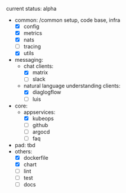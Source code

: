 current status: alpha

- common: /common setup, code base, infra
  - [x] config
  - [x] metrics
  - [x] nats
  - [ ] tracing
  - [x] utils
- messaging:
  - chat clients:
    - [x] matrix
    - [ ] slack
  - natural language understanding clients:
    - [x] diaglogflow
    - [ ] luis
- core:
  - appservices:
    - [x] kubeops
    - [ ] github
    - [ ] argocd
    - [ ] faq
- pad: tbd
- others:
  - [x] dockerfile
  - [x] chart
  - [ ] lint
  - [ ] test
  - [ ] docs
